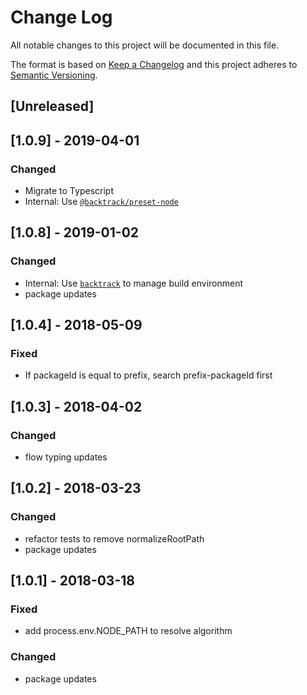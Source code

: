 # Change Log

All notable changes to this project will be documented in this file.

The format is based on [Keep a Changelog](http://keepachangelog.com/)
and this project adheres to [Semantic Versioning](http://semver.org/).

## [Unreleased]

## [1.0.9] - 2019-04-01

### Changed

-   Migrate to Typescript
-   Internal: Use [`@backtrack/preset-node`](https://github.com/chrisblossom/backtrack-preset-node)

## [1.0.8] - 2019-01-02

### Changed

-   Internal: Use [`backtrack`](https://github.com/chrisblossom/backtrack) to manage build environment
-   package updates

## [1.0.4] - 2018-05-09

### Fixed

-   If packageId is equal to prefix, search prefix-packageId first

## [1.0.3] - 2018-04-02

### Changed

-   flow typing updates

## [1.0.2] - 2018-03-23

### Changed

-   refactor tests to remove normalizeRootPath
-   package updates

## [1.0.1] - 2018-03-18

### Fixed

-   add process.env.NODE_PATH to resolve algorithm

### Changed

-   package updates
